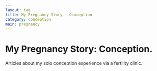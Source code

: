 ```yaml
---
layout: tag
title: My Pregnancy Story - Conception
category: conception
main: pregnancy
---
```


# My Pregnancy Story: Conception.

Articles about my solo conception experience via a fertility clinic.
